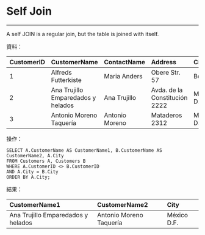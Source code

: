 # Self Join

---

A self JOIN is a regular join, but the table is joined with itself.



資料：

| CustomerID | CustomerName | ContactName | Address | City | PostalCode | Country |
| :--- | :--- | :--- | :--- | :--- | :--- | :--- |
| 1   | Alfreds Futterkiste | Maria Anders | Obere Str. 57 | Berlin | 12209 | Germany |
| 2 | Ana Trujillo Emparedados y helados | Ana Trujillo | Avda. de la Constitución 2222 | México D.F. | 05021 | Mexico |
| 3 | Antonio Moreno Taquería | Antonio Moreno | Mataderos 2312 | México D.F. | 05023 | Mexico |



操作：

```
SELECT A.CustomerName AS CustomerName1, B.CustomerName AS CustomerName2, A.City
FROM Customers A, Customers B
WHERE A.CustomerID <> B.CustomerID
AND A.City = B.City 
ORDER BY A.City;
```

結果：

| CustomerName1 | CustomerName2 | City |
| :--- | :--- | :--- |
| Ana Trujillo Emparedados y helados | Antonio Moreno Taquería | México D.F. |



